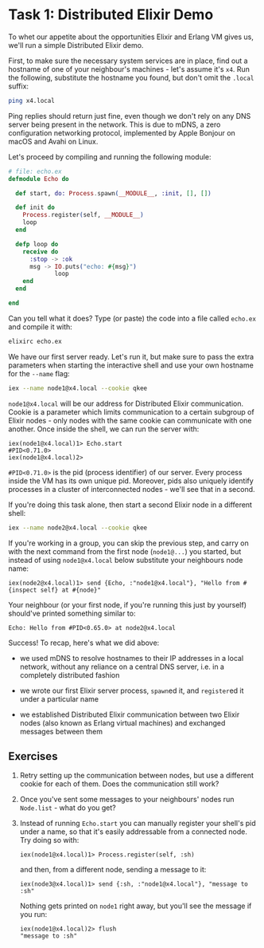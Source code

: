 # Task 1: Distributed Elixir Demo

To whet our appetite about the opportunities Elixir and Erlang VM gives us,
we'll run a simple Distributed Elixir demo.

First, to make sure the necessary system services are in place,
find out a hostname of one of your neighbour's machines - let's assume it's `x4`.
Run the following, substitute the hostname you found, but don't omit the `.local` suffix:

```sh
ping x4.local
```

Ping replies should return just fine, even though we don't rely on any
DNS server being present in the network.
This is due to mDNS, a zero configuration networking protocol,
implemented by Apple Bonjour on macOS and Avahi on Linux.

Let's proceed by compiling and running the following module:

```elixir
# file: echo.ex
defmodule Echo do

  def start, do: Process.spawn(__MODULE__, :init, [], [])

  def init do
    Process.register(self, __MODULE__)
    loop
  end

  defp loop do
    receive do
      :stop -> :ok
      msg -> IO.puts("echo: #{msg}")
             loop
    end
  end

end
```

Can you tell what it does?
Type (or paste) the code into a file called `echo.ex` and compile it with:

```sh
elixirc echo.ex
```

We have our first server ready.
Let's run it, but make sure to pass the extra parameters when starting
the interactive shell and use your own hostname for the `--name` flag:

```sh
iex --name node1@x4.local --cookie qkee
```

`node1@x4.local` will be our address for Distributed Elixir communication.
Cookie is a parameter which limits communication to a certain subgroup
of Elixir nodes - only nodes with the same cookie can communicate with one another.
Once inside the shell, we can run the server with:

```
iex(node1@x4.local)1> Echo.start
#PID<0.71.0>
iex(node1@x4.local)2>
```

`#PID<0.71.0>` is the pid (process identifier) of our server.
Every process inside the VM has its own unique pid.
Moreover, pids also uniquely identify processes in a cluster
of interconnected nodes - we'll see that in a second.

If you're doing this task alone,
then start a second Elixir node in a different shell:

```sh
iex --name node2@x4.local --cookie qkee
```

If you're working in a group, you can skip the previous step,
and carry on with the next command from the first node (`node1@...`) you started,
but instead of using `node1@x4.local` below substitute your neighbours node name:

```
iex(node2@x4.local)1> send {Echo, :"node1@x4.local"}, "Hello from #{inspect self} at #{node}"
```

Your neighbour (or your first node, if you're running this just by yourself)
should've printed something similar to:

```
Echo: Hello from #PID<0.65.0> at node2@x4.local
```

Success!
To recap, here's what we did above:

- we used mDNS to resolve hostnames to their IP addresses in a local network,
  without any reliance on a central DNS server,
  i.e. in a completely distributed fashion

- we wrote our first Elixir server process, `spawn`ed it,
  and `register`ed it under a particular name

- we established Distributed Elixir communication between two Elixir nodes
  (also known as Erlang virtual machines) and exchanged messages between them


## Exercises

1.  Retry setting up the communication between nodes,
    but use a different cookie for each of them.
    Does the communication still work?

2.  Once you've sent some messages to your neighbours' nodes
    run `Node.list` - what do you get?

3.  Instead of running `Echo.start` you can manually register your shell's
    pid under a name, so that it's easily addressable from a connected node.
    Try doing so with:

    ```
    iex(node1@x4.local)1> Process.register(self, :sh)
    ```

    and then, from a different node, sending a message to it:

    ```
    iex(node3@x4.local)1> send {:sh, :"node1@x4.local"}, "message to :sh"
    ```

    Nothing gets printed on `node1` right away,
    but you'll see the message if you run:

    ```
    iex(node1@x4.local)2> flush
    "message to :sh"
    ```

